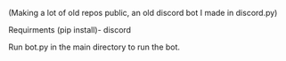 (Making a lot of old repos public, an old discord bot I made in discord.py)

Requirments (pip install)- discord

Run bot.py in the main directory to run the bot.
